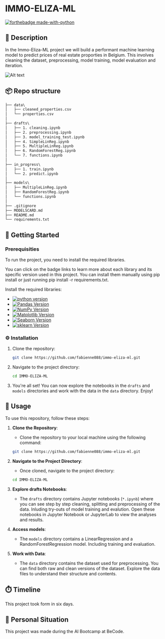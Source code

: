 # IMMO-ELIZA-ML


[![forthebadge made-with-python](https://ForTheBadge.com/images/badges/made-with-python.svg)](https://www.python.org/)

## 🧐 Description
In the Immo-Eliza-ML project we will build a performant machine learning model to predict prices of real estate proporties in Belgium. This involves cleaning the dataset, preprocessing, model training, model evaluation and iteration.

![Alt text](src/House_analysis_2.png)


## 📦 Repo structure
```md
├── data\
│   ├── cleaned_properties.csv
│   └── properties.csv
│
├── drafts\
│   ├── 1. cleaning.ipynb
│   ├── 2. preprocessing.ipynb
│   ├── 3. model_training_test.ipynb
│   ├── 4. SimpleLinReg.ipynb
│   ├── 5. MultipleLinReg.ipynb
│   ├── 6. RandomForestReg.ipynb
│   └── 7. functions.ipynb
│
├── in_progress\
│   ├── 1. train.ipynb
│   └── 2. predict.ipynb
│
├── models\
│   ├── MultipleLinReg.ipynb
│   ├── RandomForestReg.ipynb
│   └── functions.ipynb
│
├── .gitignore
├── MODELSCARD.md
├── README.md
└── requirements.txt

```

## 🏁 Getting Started

### Prerequisities

To run the project, you need to install the required libraries. 

You can click on the badge links to learn more about each library and its specific version used in this project. You can install them manually using pip install <library name> or just running pip install -r requirements.txt.

Install the required libraries:

   - [![python version](https://img.shields.io/badge/python-3.x-blue)](https://python.org)
   - [![Pandas Version](https://img.shields.io/badge/pandas-2.x-green)](https://pandas.pydata.org/)
   - [![NumPy Version](https://img.shields.io/badge/numpy-1.x-orange)](https://numpy.org/)
   - [![Matplotlib Version](https://img.shields.io/badge/Matplotlib-3.x-red)](https://matplotlib.org/)
   - [![Seaborn Version](https://img.shields.io/badge/seaborn-0.x-yellow)](https://seaborn.pydata.org/)
   - [![sklearn Version](https://img.shields.io/badge/sklearn-0.x-grey)](https://scikit-learn.org/stable/)

### ⚙️ Installation

1. Clone the repository:
    ```bash
    git clone https://github.com/fabienne088/immo-eliza-ml.git
    ```

2. Navigate to the project directory:
    ```bash
    cd IMMO-ELIZA-ML
    ```

3. You're all set! You can now explore the  notebooks in the `drafts` and `models` directories and work with the data in the `data` directory. Enjoy!

## 🎈 Usage
To use this repository, follow these steps:

1. **Clone the Repository**: 
    - Clone the repository to your local machine using the following command:
    ```bash
    git clone https://github.com/fabienne088/immo-eliza-ml.git
    ```

2. **Navigate to the Project Directory**:
    - Once cloned, navigate to the project directory:
    ```bash
    cd IMMO-ELIZA-ML
    ```

3. **Explore drafts Notebooks**:
    - The `drafts` directory contains Jupyter notebooks (`*.ipynb`) where you can see step by step cleaning, splitting and preprocessing of the data. Inluding try-outs of model training and evalution. Open these notebooks in Jupyter Notebook or JupyterLab to view the analyses and results.

4. **Access models**:
    - The `models` directory contains a LinearRegression  and a RandomForestRegression model. Including training and evaluation.

5. **Work with Data**:
    - The `data` directory contains the dataset used for preprocessing. You can find both raw and clean versions of the dataset. Explore the data files to understand their structure and contents.

## ⏱️ Timeline
This project took form in six days.

## 📌 Personal Situation
This project was made during the AI Bootcamp at BeCode.
